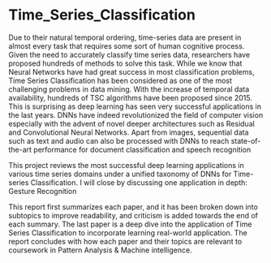 # Time_Series_Classification

Due to their natural temporal ordering, time-series data are present in almost every task that requires some sort of human cognitive process. Given the need to accurately classify time series data, researchers have proposed hundreds of methods to solve this task. While we know that Neural Networks have had great success in most classification problems, Time Series Classification has been considered as one of the most challenging problems in data mining. With the increase of temporal data availability, hundreds of TSC algorithms have been proposed since 2015. This is surprising as deep learning has seen very successful applications in the last years. DNNs have indeed revolutionized the field of computer vision especially with the advent of novel deeper architectures such as Residual and Convolutional Neural Networks. Apart from images, sequential data such as text and audio can also be processed with DNNs to reach state-of-the-art performance for document classification and speech recognition

This project reviews the most successful deep learning applications in various time series domains under a unified taxonomy of DNNs for Time-series Classification. I will close by discussing one application in depth: Gesture Recognition

This report first summarizes each paper, and it has been broken down into subtopics to improve readability, and criticism is added towards the end of each summary. The last paper is a deep dive into the application of Time Series Classification to incorporate learning real-world application. The report concludes with how each paper and their topics are relevant to coursework in Pattern Analysis &amp; Machine intelligence. 
